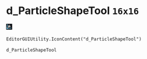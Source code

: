 # d_ParticleShapeTool `16x16`
<img src="/img/d_ParticleShapeTool.png" width=16 height=16>

``` CSharp
EditorGUIUtility.IconContent("d_ParticleShapeTool")
```
```
d_ParticleShapeTool
```
